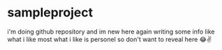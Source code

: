 # sampleproject
i'm doing github repository 
and im new here
again writing some info like what i like most
what i like is personel so don't want to reveal here 😂✌️

